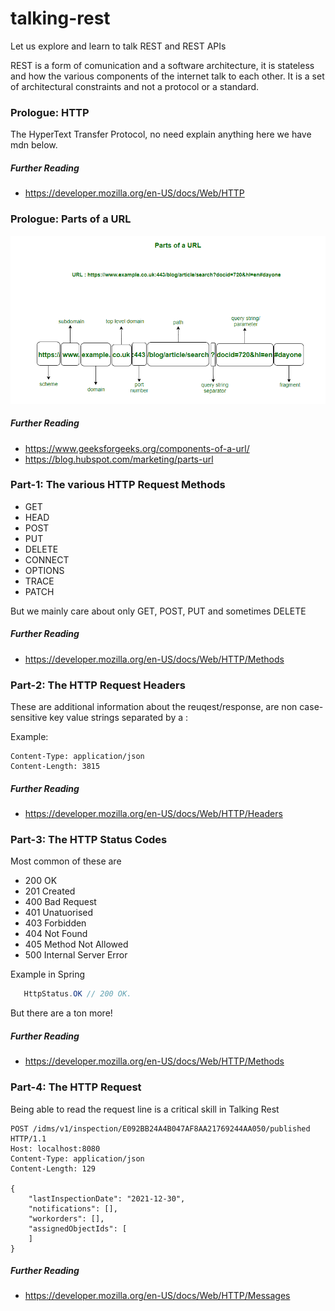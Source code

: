 # talking-rest
Let us explore and learn to talk REST and REST APIs

REST is a form of comunication and a software architecture, it is stateless and how the various components of the internet talk to each other.
It is a set of architectural constraints and not a protocol or a standard.

### Prologue: HTTP

The HyperText Transfer Protocol, no need explain anything here we have mdn below.

##### Further Reading
 - https://developer.mozilla.org/en-US/docs/Web/HTTP

### Prologue: Parts of a URL

![Parts of a URL](https://github.com/StillSomehowSane/talking-rest/blob/main/image/urldiag.PNG)

##### Further Reading
 - https://www.geeksforgeeks.org/components-of-a-url/
 - https://blog.hubspot.com/marketing/parts-url

### Part-1: The various HTTP Request Methods
- GET
- HEAD
- POST
- PUT
- DELETE
- CONNECT
- OPTIONS
- TRACE
- PATCH

But we mainly care about only GET, POST, PUT and sometimes DELETE

##### Further Reading
 - https://developer.mozilla.org/en-US/docs/Web/HTTP/Methods

### Part-2: The HTTP Request Headers
These are additional information about the reuqest/response, are non case-sensitive key value strings separated by a :

Example:
``` HTTP
Content-Type: application/json
Content-Length: 3815
```

##### Further Reading
 - https://developer.mozilla.org/en-US/docs/Web/HTTP/Headers


### Part-3: The HTTP Status Codes
Most common of these are
 - 200 OK
 - 201 Created
 - 400 Bad Request
 - 401 Unatuorised
 - 403 Forbidden
 - 404 Not Found
 - 405 Method Not Allowed
 - 500 Internal Server Error

Example in Spring
``` java
   HttpStatus.OK // 200 OK.
```

But there are a ton more!

##### Further Reading
 - https://developer.mozilla.org/en-US/docs/Web/HTTP/Methods

### Part-4: The HTTP Request
Being able to read the request line is a critical skill in Talking Rest

``` HTTP
POST /idms/v1/inspection/E092BB24A4B047AF8AA21769244AA050/published HTTP/1.1
Host: localhost:8080
Content-Type: application/json
Content-Length: 129

{
    "lastInspectionDate": "2021-12-30",
    "notifications": [],
    "workorders": [],
    "assignedObjectIds": [
    ]
}
```

##### Further Reading
 - https://developer.mozilla.org/en-US/docs/Web/HTTP/Messages
